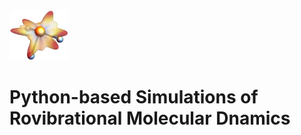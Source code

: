 <div align="left">
  <img src="https://github.com/CFEL-CMI/richmol/blob/develop/doc/richmol_logo.png" height="80px"/>
</div>

Python-based Simulations of Rovibrational Molecular Dnamics
===========================================================
